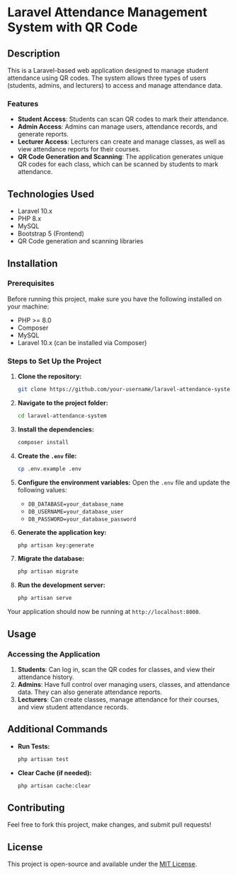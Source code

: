 
# Laravel Attendance Management System with QR Code

## Description

This is a Laravel-based web application designed to manage student attendance using QR codes. The system allows three types of users (students, admins, and lecturers) to access and manage attendance data.

### Features
- **Student Access**: Students can scan QR codes to mark their attendance.
- **Admin Access**: Admins can manage users, attendance records, and generate reports.
- **Lecturer Access**: Lecturers can create and manage classes, as well as view attendance reports for their courses.
- **QR Code Generation and Scanning**: The application generates unique QR codes for each class, which can be scanned by students to mark attendance.

## Technologies Used
- Laravel 10.x
- PHP 8.x
- MySQL
- Bootstrap 5 (Frontend)
- QR Code generation and scanning libraries

## Installation

### Prerequisites
Before running this project, make sure you have the following installed on your machine:
- PHP >= 8.0
- Composer
- MySQL
- Laravel 10.x (can be installed via Composer)

### Steps to Set Up the Project

1. **Clone the repository:**
   ```bash
   git clone https://github.com/your-username/laravel-attendance-system.git
   ```

2. **Navigate to the project folder:**
   ```bash
   cd laravel-attendance-system
   ```

3. **Install the dependencies:**
   ```bash
   composer install
   ```

4. **Create the `.env` file:**
   ```bash
   cp .env.example .env
   ```

5. **Configure the environment variables:**
   Open the `.env` file and update the following values:
   - `DB_DATABASE=your_database_name`
   - `DB_USERNAME=your_database_user`
   - `DB_PASSWORD=your_database_password`

6. **Generate the application key:**
   ```bash
   php artisan key:generate
   ```

7. **Migrate the database:**
   ```bash
   php artisan migrate
   ```

8. **Run the development server:**
   ```bash
   php artisan serve
   ```

Your application should now be running at `http://localhost:8000`.

## Usage

### Accessing the Application

1. **Students**: Can log in, scan the QR codes for classes, and view their attendance history.
2. **Admins**: Have full control over managing users, classes, and attendance data. They can also generate attendance reports.
3. **Lecturers**: Can create classes, manage attendance for their courses, and view student attendance records.

## Additional Commands

- **Run Tests:**
  ```bash
  php artisan test
  ```

- **Clear Cache (if needed):**
  ```bash
  php artisan cache:clear
  ```

## Contributing

Feel free to fork this project, make changes, and submit pull requests!

## License

This project is open-source and available under the [MIT License](LICENSE).

